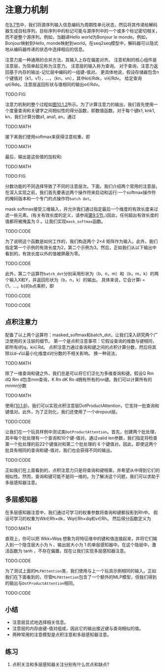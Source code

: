 

<!--
 * @version:
 * @Author:  StevenJokes https://github.com/StevenJokes
 * @Date: 2020-07-03 19:47:41
 * @LastEditors:  StevenJokes https://github.com/StevenJokes
 * @LastEditTime: 2020-07-03 20:26:59
 * @Description:translate
 * @TODO::
 * @Reference:http://preview.d2l.ai/d2l-en/PR-1102/chapter_attention-mechanisms/attention.html
-->

# 注意力机制

在[9.7节](http://preview.d2l.ai/d2l-en/PR-1102/chapter_recurrent-modern/seq2seq.html#sec-seq2seq)中，我们将源序列输入信息编码为周期性单元状态，然后将其传递给解码器生成目标序列。目标序列中的标记可能与源序列中的一个或多个标记密切相关，而不是整个源序列。例如，当翻译Hello world为Bonjour le monde。例如，Bonjour映射到Hello, monde映射到world。在seq2seq模型中，解码器可以隐式地从编码器传递的状态中选择相应的信息。

注意力是一种通用的合并方法，其输入上存在偏差对齐。 注意机制的核心组件是注意层，为简单起见称为注意力。 注意层的输入称为查询。 对于查询，注意力返回基于内存的输出-记忆层中编码的一组键-值对。 更具体地说，假设存储器包含n个键值对（k1，v1），…，（kn，vn），其中ki∈Rdk，vi∈Rdv。 给定查询q∈Rdq，注意层返回形状与值相同的输出o∈Rdv。

TODO:FIG

注意力机制的整个过程如[图10.1.2](http://preview.d2l.ai/d2l-en/PR-1102/chapter_attention-mechanisms/attention.html#fig-attention-output)所示。为了计算注意力的输出，我们首先使用一个度量查询和关键字之间相似性的得分函数，即数值函数。对于每个键k1, knk1, kn，我们计算分数a1, ana1, an，通过

TODO:MATH

接下来我们使用softmax来获得注意权重，即

TODO:MATH

最后，输出是这些值的加权和:

TODO:MATH

TODO:FIG

分数功能的不同选择导致了不同的注意层次。下面，我们介绍两个常用的注意层。在深入实现之前，我们首先要表达两个操作符来启动和运行:一个softmax操作符的掩码版本和一个专门的点操作符`batch dot`。

mask softmax接受三维输入，并允许我们通过指定最后一个维度的有效长度来过滤一些元素。(有关有效长度的定义，请参阅[第9.5节](http://preview.d2l.ai/d2l-en/PR-1102/chapter_recurrent-modern/machine-translation-and-dataset.html#sec-machine-translation)。)因此，任何超出有效长度的值都将被掩盖为 0 。让我们实现`mask_softmax`函数。

TODO:CODE

为了说明这个函数是如何工作的，我们构造两个 2×4 矩阵作为输入。此外，我们指定第一个示例的有效长度为2，第二个示例为3。然后，正如我们从以下输出中看到的，有效长度以外的值被屏蔽为零。

TODO:CODE

此外，第二个运算符`batch_dot`分别采用形状为（b，n，m）和（b，m，k）的两个输入X和Y，并返回形状为（b，n，k）的输出。 具体来说，它会计算i = {1，…，b}的b点乘积，即

TODO:CODE

TODO:CODE

## 点积注意力

配备了以上两个运算符：masked_softmax和batch_dot，让我们深入研究两个广泛使用的关注层的细节。 第一个是点积注意事项：它假设查询的维数与键相同，即所有i的q，ki∈Rd。 点积注意力通过查询和键之间的点积计算分数，然后将其除以d-√以最小化维度d对分数的不相关影响。 换一种说法，

TODO:MATH

除了一维查询和键之外，我们总是可以将它们泛化为多维查询和键。假设Q Rm dQ Rm d包含mm查询，K Rn dK Rn d拥有所有的nn键。我们可以计算所有的mnmn分数

TODO:MATH

使用[(10.1.6)](http://preview.d2l.ai/d2l-en/PR-1102/chapter_attention-mechanisms/attention.html#equation-eq-alpha-qk)，我们可以实现点积注意层DotProductAttention，它支持一批查询和键值对。此外，为了正则化，我们还使用了一个dropout层。

TODO:CODE

让我们在一个玩具样例中测试类`DotProductAttention`。首先，创建两个批处理，其中每个批处理有一个查询和10个键-值对。通过valid len参数，我们指定将检查第一个批处理的前22个键值对和第二个批处理的 6 个键值对。因此，即使这两个批具有相同的查询和键-值对，我们也会获得不同的输出。

TODO:CODE

正如我们在上面看到的，点积注意力只是将查询和键相乘，并希望从中得到它们的相似性。然而，查询和键可能不是同一维的。为了解决这个问题，我们可以求助于多层感知器注意。

## 多层感知器

在多层感知器注意中，我们通过可学习的权重参数将查询和键都投影到Rh中。 假设可学习的权重为Wk∈Rh×dk，Wq∈Rh×dq和v∈Rh。 然后得分函数定义为

TODO:MATH

直观上，你可以把 Wkk+Wqq 想象为将特征维中的键和值连接起来，并将它们输入到一个隐含层大小为 h 、输出层大小为 1 的单层感知器中。在这个隐层中，激活函数为 tanh ，不存在偏置。现在让我们实现多层感知器注意。

TODO:CODE

为了测试上面的`MLPAttention`类，我们使用与上一个玩具示例相同的输入。正如我们在下面看到的，尽管`MLPAttention`包含了一个额外的MLP模型，但我们得到的输出与`DotProductAttention`相同。

TODO:CODE

## 小结

- 注意层显式地选择相关信息。
- 注意层的内存由键-值对组成，因此它的输出接近键与查询相似的值。
- 两种常用的注意模型是点积注意和多层感知器注意。

## 练习

1. 点积关注和多层感知器关注分别有什么优点和缺点?
